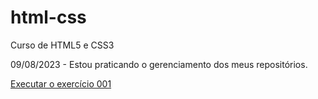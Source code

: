 # html-css
 Curso de HTML5 e CSS3

09/08/2023 - Estou praticando o gerenciamento dos meus repositórios.

<a href="https://ketyrz.github.io/html-css/exercicios/ex001/index.html">Executar o exercício 001</a>